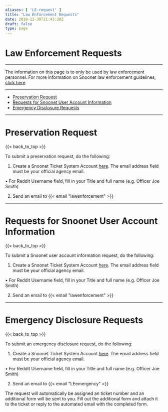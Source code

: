 ```yaml
---
aliases: [ 'LE-request' ]
title: "Law Enforcement Requests"
date: 2018-12-30T21:43:20Z
draft: false
type: page
---
```


# <a name="top">Law Enforcement Requests</a>

---
The information on this page is to only be used by law enforcement personnel.  For more information on Snoonet law enforcement guidelines, [click here](/le-guidelines).

---
* [Preservation Request](#preserve)
* [Requests for Snoonet User Account Information](#user-information)
* [Emergency Disclosure Requests](#emergency-request)

---
# <a name="preserve">Preservation Request</a>

{{< back_to_top >}}

To submit a preservation request, do the following:

1) Create a Snoonet Ticket System Account [here](https://support.snoonet.org/account.php?do=create). The email address field must be your official agency email.

•  For Reddit Username field, fill in your Title and full name (e.g. Officer Joe Smith)

2) Send an email to {{< email "lawenforcement" >}}
---
# <a name="user-information">Requests for Snoonet User Account Information</a>

{{< back_to_top >}}

To submit a Snoonet user account information request, do the following:

1) Create a Snoonet Ticket System Account [here](https://support.snoonet.org/account.php?do=create).  The email address field must be your official agency email.

• For Reddit Username field, fill in your Title and full name (e.g. Officer Joe Smith)

2) Send an email to {{< email "lawenforcement" >}}

---
# <a name="emergency-request">Emergency Disclosure Requests</a>

{{< back_to_top >}}

To submit an emergency disclosure request, do the following:

1) Create a Snoonet Ticket System Account [here](https://support.snoonet.org/account.php?do=create).  The email address field must be your official agency email.

• For Reddit Username field, fill in your Title and full name (e.g. Officer Joe Smith)

2) Send an email to {{< email "LEemergency" >}}

The request will automatically be assigned an ticket number and an additional form will be sent to you.  Fill out the additional form and attach it to the ticket or reply to the automated email with the completed form.
